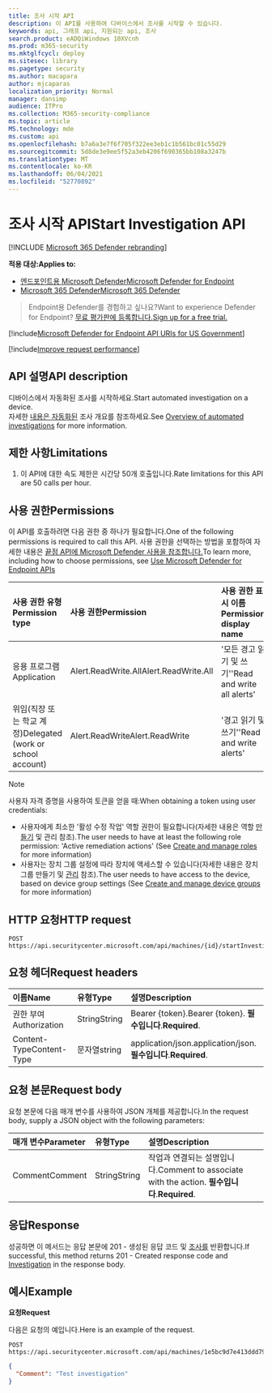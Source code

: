 ```yaml
---
title: 조사 시작 API
description: 이 API를 사용하여 디바이스에서 조사를 시작할 수 있습니다.
keywords: api, 그래프 api, 지원되는 api, 조사
search.product: eADQiWindows 10XVcnh
ms.prod: m365-security
ms.mktglfcycl: deploy
ms.sitesec: library
ms.pagetype: security
ms.author: macapara
author: mjcaparas
localization_priority: Normal
manager: dansimp
audience: ITPro
ms.collection: M365-security-compliance
ms.topic: article
MS.technology: mde
ms.custom: api
ms.openlocfilehash: b7a6a3e7f6f705f322ee3eb1c1b561bc01c55d29
ms.sourcegitcommit: 5d8de3e9ee5f52a3eb4206f690365bb108a3247b
ms.translationtype: MT
ms.contentlocale: ko-KR
ms.lasthandoff: 06/04/2021
ms.locfileid: "52770892"
---
```

# <a name="start-investigation-api"></a><span data-ttu-id="29ffd-104">조사 시작 API</span><span class="sxs-lookup"><span data-stu-id="29ffd-104">Start Investigation API</span></span>

[!INCLUDE [Microsoft 365 Defender rebranding](../../includes/microsoft-defender.md)]

<span data-ttu-id="29ffd-105">**적용 대상:**</span><span class="sxs-lookup"><span data-stu-id="29ffd-105">**Applies to:**</span></span>
- [<span data-ttu-id="29ffd-106">엔드포인트용 Microsoft Defender</span><span class="sxs-lookup"><span data-stu-id="29ffd-106">Microsoft Defender for Endpoint</span></span>](https://go.microsoft.com/fwlink/p/?linkid=2154037)
- [<span data-ttu-id="29ffd-107">Microsoft 365 Defender</span><span class="sxs-lookup"><span data-stu-id="29ffd-107">Microsoft 365 Defender</span></span>](https://go.microsoft.com/fwlink/?linkid=2118804)

> <span data-ttu-id="29ffd-108">Endpoint용 Defender를 경험하고 싶나요?</span><span class="sxs-lookup"><span data-stu-id="29ffd-108">Want to experience Defender for Endpoint?</span></span> [<span data-ttu-id="29ffd-109">무료 평가판에 등록합니다.</span><span class="sxs-lookup"><span data-stu-id="29ffd-109">Sign up for a free trial.</span></span>](https://www.microsoft.com/microsoft-365/windows/microsoft-defender-atp?ocid=docs-wdatp-exposedapis-abovefoldlink) 


[!include[Microsoft Defender for Endpoint API URIs for US Government](../../includes/microsoft-defender-api-usgov.md)]

[!include[Improve request performance](../../includes/improve-request-performance.md)]


## <a name="api-description"></a><span data-ttu-id="29ffd-110">API 설명</span><span class="sxs-lookup"><span data-stu-id="29ffd-110">API description</span></span>
<span data-ttu-id="29ffd-111">디바이스에서 자동화된 조사를 시작하세요.</span><span class="sxs-lookup"><span data-stu-id="29ffd-111">Start automated investigation on a device.</span></span>
<br><span data-ttu-id="29ffd-112">자세한 [내용은 자동화된](automated-investigations.md) 조사 개요를 참조하세요.</span><span class="sxs-lookup"><span data-stu-id="29ffd-112">See [Overview of automated investigations](automated-investigations.md) for more information.</span></span>


## <a name="limitations"></a><span data-ttu-id="29ffd-113">제한 사항</span><span class="sxs-lookup"><span data-stu-id="29ffd-113">Limitations</span></span>
1. <span data-ttu-id="29ffd-114">이 API에 대한 속도 제한은 시간당 50개 호출입니다.</span><span class="sxs-lookup"><span data-stu-id="29ffd-114">Rate limitations for this API are 50 calls per hour.</span></span>


## <a name="permissions"></a><span data-ttu-id="29ffd-115">사용 권한</span><span class="sxs-lookup"><span data-stu-id="29ffd-115">Permissions</span></span>
<span data-ttu-id="29ffd-116">이 API를 호출하려면 다음 권한 중 하나가 필요합니다.</span><span class="sxs-lookup"><span data-stu-id="29ffd-116">One of the following permissions is required to call this API.</span></span> <span data-ttu-id="29ffd-117">사용 권한을 선택하는 방법을 포함하여 자세한 내용은 [끝점 API에 Microsoft Defender 사용을 참조합니다.](apis-intro.md)</span><span class="sxs-lookup"><span data-stu-id="29ffd-117">To learn more, including how to choose permissions, see [Use Microsoft Defender for Endpoint APIs](apis-intro.md)</span></span>

<span data-ttu-id="29ffd-118">사용 권한 유형</span><span class="sxs-lookup"><span data-stu-id="29ffd-118">Permission type</span></span> |   <span data-ttu-id="29ffd-119">사용 권한</span><span class="sxs-lookup"><span data-stu-id="29ffd-119">Permission</span></span>  |   <span data-ttu-id="29ffd-120">사용 권한 표시 이름</span><span class="sxs-lookup"><span data-stu-id="29ffd-120">Permission display name</span></span>
:---|:---|:---
<span data-ttu-id="29ffd-121">응용 프로그램</span><span class="sxs-lookup"><span data-stu-id="29ffd-121">Application</span></span> |   <span data-ttu-id="29ffd-122">Alert.ReadWrite.All</span><span class="sxs-lookup"><span data-stu-id="29ffd-122">Alert.ReadWrite.All</span></span> |   <span data-ttu-id="29ffd-123">'모든 경고 읽기 및 쓰기'</span><span class="sxs-lookup"><span data-stu-id="29ffd-123">'Read and write all alerts'</span></span>
<span data-ttu-id="29ffd-124">위임(직장 또는 학교 계정)</span><span class="sxs-lookup"><span data-stu-id="29ffd-124">Delegated (work or school account)</span></span> | <span data-ttu-id="29ffd-125">Alert.ReadWrite</span><span class="sxs-lookup"><span data-stu-id="29ffd-125">Alert.ReadWrite</span></span> | <span data-ttu-id="29ffd-126">'경고 읽기 및 쓰기'</span><span class="sxs-lookup"><span data-stu-id="29ffd-126">'Read and write alerts'</span></span>

>[!Note]
> <span data-ttu-id="29ffd-127">사용자 자격 증명을 사용하여 토큰을 얻을 때:</span><span class="sxs-lookup"><span data-stu-id="29ffd-127">When obtaining a token using user credentials:</span></span>
>- <span data-ttu-id="29ffd-128">사용자에게 최소한 '활성 수정 작업' 역할 권한이 필요합니다(자세한 내용은 역할 [만들기](user-roles.md) 및 관리 참조).</span><span class="sxs-lookup"><span data-stu-id="29ffd-128">The user needs to have at least the following role permission: 'Active remediation actions' (See [Create and manage roles](user-roles.md) for more information)</span></span>
>- <span data-ttu-id="29ffd-129">사용자는 장치 그룹 설정에 따라 장치에 액세스할 수 있습니다(자세한 내용은 장치 그룹 만들기 및 [관리](machine-groups.md) 참조).</span><span class="sxs-lookup"><span data-stu-id="29ffd-129">The user needs to have access to the device, based on device group settings (See [Create and manage device groups](machine-groups.md) for more information)</span></span>


## <a name="http-request"></a><span data-ttu-id="29ffd-130">HTTP 요청</span><span class="sxs-lookup"><span data-stu-id="29ffd-130">HTTP request</span></span>
```
POST https://api.securitycenter.microsoft.com/api/machines/{id}/startInvestigation
```

## <a name="request-headers"></a><span data-ttu-id="29ffd-131">요청 헤더</span><span class="sxs-lookup"><span data-stu-id="29ffd-131">Request headers</span></span>

<span data-ttu-id="29ffd-132">이름</span><span class="sxs-lookup"><span data-stu-id="29ffd-132">Name</span></span> | <span data-ttu-id="29ffd-133">유형</span><span class="sxs-lookup"><span data-stu-id="29ffd-133">Type</span></span> | <span data-ttu-id="29ffd-134">설명</span><span class="sxs-lookup"><span data-stu-id="29ffd-134">Description</span></span>
:---|:---|:---
<span data-ttu-id="29ffd-135">권한 부여</span><span class="sxs-lookup"><span data-stu-id="29ffd-135">Authorization</span></span> | <span data-ttu-id="29ffd-136">String</span><span class="sxs-lookup"><span data-stu-id="29ffd-136">String</span></span> | <span data-ttu-id="29ffd-137">Bearer {token}.</span><span class="sxs-lookup"><span data-stu-id="29ffd-137">Bearer {token}.</span></span> <span data-ttu-id="29ffd-138">**필수입니다**.</span><span class="sxs-lookup"><span data-stu-id="29ffd-138">**Required**.</span></span>
<span data-ttu-id="29ffd-139">Content-Type</span><span class="sxs-lookup"><span data-stu-id="29ffd-139">Content-Type</span></span> | <span data-ttu-id="29ffd-140">문자열</span><span class="sxs-lookup"><span data-stu-id="29ffd-140">string</span></span> | <span data-ttu-id="29ffd-141">application/json.</span><span class="sxs-lookup"><span data-stu-id="29ffd-141">application/json.</span></span> <span data-ttu-id="29ffd-142">**필수입니다**.</span><span class="sxs-lookup"><span data-stu-id="29ffd-142">**Required**.</span></span>

## <a name="request-body"></a><span data-ttu-id="29ffd-143">요청 본문</span><span class="sxs-lookup"><span data-stu-id="29ffd-143">Request body</span></span>
<span data-ttu-id="29ffd-144">요청 본문에 다음 매개 변수를 사용하여 JSON 개체를 제공합니다.</span><span class="sxs-lookup"><span data-stu-id="29ffd-144">In the request body, supply a JSON object with the following parameters:</span></span>

<span data-ttu-id="29ffd-145">매개 변수</span><span class="sxs-lookup"><span data-stu-id="29ffd-145">Parameter</span></span> | <span data-ttu-id="29ffd-146">유형</span><span class="sxs-lookup"><span data-stu-id="29ffd-146">Type</span></span>    | <span data-ttu-id="29ffd-147">설명</span><span class="sxs-lookup"><span data-stu-id="29ffd-147">Description</span></span>
:---|:---|:---
<span data-ttu-id="29ffd-148">Comment</span><span class="sxs-lookup"><span data-stu-id="29ffd-148">Comment</span></span> |   <span data-ttu-id="29ffd-149">String</span><span class="sxs-lookup"><span data-stu-id="29ffd-149">String</span></span> |    <span data-ttu-id="29ffd-150">작업과 연결되는 설명입니다.</span><span class="sxs-lookup"><span data-stu-id="29ffd-150">Comment to associate with the action.</span></span> <span data-ttu-id="29ffd-151">**필수입니다**.</span><span class="sxs-lookup"><span data-stu-id="29ffd-151">**Required**.</span></span>


## <a name="response"></a><span data-ttu-id="29ffd-152">응답</span><span class="sxs-lookup"><span data-stu-id="29ffd-152">Response</span></span>
<span data-ttu-id="29ffd-153">성공하면 이 메서드는 응답 본문에 201 - 생성된 응답 코드 및 [조사를](investigation.md) 반환합니다.</span><span class="sxs-lookup"><span data-stu-id="29ffd-153">If successful, this method returns 201 - Created response code and [Investigation](investigation.md) in the response body.</span></span>


## <a name="example"></a><span data-ttu-id="29ffd-154">예시</span><span class="sxs-lookup"><span data-stu-id="29ffd-154">Example</span></span>

<span data-ttu-id="29ffd-155">**요청**</span><span class="sxs-lookup"><span data-stu-id="29ffd-155">**Request**</span></span>

<span data-ttu-id="29ffd-156">다음은 요청의 예입니다.</span><span class="sxs-lookup"><span data-stu-id="29ffd-156">Here is an example of the request.</span></span>

```https
POST https://api.securitycenter.microsoft.com/api/machines/1e5bc9d7e413ddd7902c2932e418702b84d0cc07/startInvestigation
```

```json
{
  "Comment": "Test investigation"
}
```
